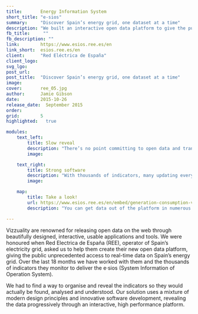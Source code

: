```yaml
---
title:       Energy Information System
short_title: "e-sios"
summary:     "Discover Spain’s energy grid, one dataset at a time"
description: "We built an interactive open data platform to give the public unprecedented access to real-time information about Spain's energy grid."
fb_title:     ""
fb_description: "" 
link:        https://www.esios.ree.es/en
link_short:  esios.ree.es/en
client:      "Red Eléctrica de España"
client_logo: 
svg_lgo:     
post_url:    
post_title:  "Discover Spain’s energy grid, one dataset at a time"
image:       
cover:       ree_05.jpg
author:      Jamie Gibson
date:        2015-10-26
release_date:  September 2015
order:      
grid:        5     
highlighted:   true

modules:
    text_left:
        title: Slow reveal
        description: "There’s no point committing to open data and transparency if you make it hard for people to actually understand the details and nuance of the data. We built the platform using the idea of progressive disclosure, introducing people to the data slowly then providing more complicated datasets and advanced analysis when you've found the data you're looking for." 
        image: 

    text_right:
        title: Strong software
        description: "With thousands of indicators, many updating every 10 minutes, we had to build a strong back-end to hold and serve all this data. We then visualise the data as interactive graphs through a series of widgets. This keeps the performance of front-end high, helping us entertain and enchant the users with rich, interactive data visualisations."
        image: 

    map:
        title: Take a look!
        url: https://www.esios.ree.es/en/embed/generation-consumption-variation
        description: "You can get data out of the platform in numerous ways: print it, download as csv, json or exel, or embed it as an iframe." 

---
```

Vizzuality are renowned for releasing open data on the web through beautifully designed, interactive, usable applications and tools. We were honoured when Red Electrica de España (REE), operator of Spain’s electricity grid, asked us to help them create their new open data platform, giving the public unprecedented access to real-time data on Spain’s energy grid. Over the last 18 months we have worked with them and the thousands of indicators they monitor to deliver the e·sios (System Information of Operation System). 

We had to find a way to organise and reveal the indicators so they would actually be found, analysed and understood. Our solution uses a mixture of modern design principles and innovative software development, revealing the data progressively through an interactive, high performance platform. 
